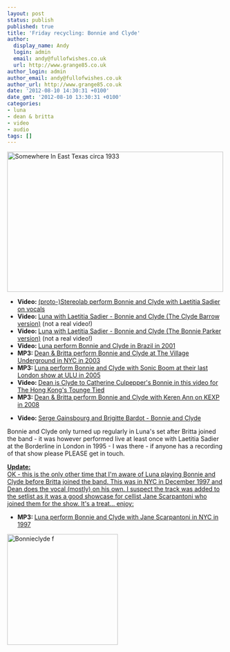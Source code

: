 ```yaml
---
layout: post
status: publish
published: true
title: 'Friday recycling: Bonnie and Clyde'
author:
  display_name: Andy
  login: admin
  email: andy@fullofwishes.co.uk
  url: http://www.grange85.co.uk
author_login: admin
author_email: andy@fullofwishes.co.uk
author_url: http://www.grange85.co.uk
date: '2012-08-10 14:30:31 +0100'
date_gmt: '2012-08-10 13:30:31 +0100'
categories:
- luna
- dean & britta
- video
- audio
tags: []
---
```

<p><a href="http://www.flickr.com/photos/puuikibeach/1660417549/" title="Somewhere In East Texas circa 1933 by puuikibeach, on Flickr"><img class="aligncenter" src="https://farm3.staticflickr.com/2349/1660417549_4ac3979c74.jpg" width="500" height="324" alt="Somewhere In East Texas circa 1933"></a></p>
<ul>
<li><strong>Video: </strong><a href="http://www.youtube.com/watch?v=soRPrNTj3nY">(proto-)Stereolab perform Bonnie and Clyde with Laetitia Sadier on vocals</a></li>
<li><strong>Video: </strong><a href="http://www.youtube.com/watch?v=tXeCLVsA5PQ">Luna with Laetitia Sadier - Bonnie and Clyde (The Clyde Barrow version)</a> (not a real video!)</li>
<li><strong>Video: </strong><a href="http://www.youtube.com/watch?v=WbM5F-UtbNA">Luna with Laetitia Sadier - Bonnie and Clyde (The Bonnie Parker version)</a> (not a real video!)</li>
<li><strong>Video: </strong><a href="http://www.youtube.com/watch?v=D3o7LYyPgaA">Luna perform Bonnie and Clyde in Brazil in 2001</a></li>
<li><strong>MP3: </strong><a href="https://www.box.com/s/7edbe124aecdd2500174">Dean & Britta perform Bonnie and Clyde at The Village Underground in NYC in 2003</a></li>
<li><strong>MP3: </strong><a href="https://www.box.com/s/3e7732af7014e016ebc9">Luna perform Bonnie and Clyde with Sonic Boom at their last London show at ULU in 2005</a></li>
<li><strong>Video: </strong><a href="http://www.youtube.com/watch?v=eW8yxOOgc2M">Dean is Clyde to Catherine Culpepper's Bonnie in this video for The Hong Kong's Tounge Tied</a></li>
<li><strong>MP3: </strong><a href="https://www.box.com/shared/c8xqnedesw">Dean & Britta perform Bonnie and Clyde with Keren Ann on KEXP in 2008</a></li>
</ul>
<ul>
<li><strong>Video: </strong><a href="http://www.youtube.com/watch?v=QKfBJMIANsM">Serge Gainsbourg and Brigitte Bardot - Bonnie and Clyde</a></li>
</ul>
<p>Bonnie and Clyde only <span class="removed_link" title="https://www.fullofwishes.co.uk/database/database/track/81/shows">turned up regularly in Luna's set after Britta joined the band</span> - it was however performed live at least once with Laetitia Sadier at the Borderline in London in 1995 - I was there - if anyone has a recording of that show please PLEASE get in touch.</p>
<p><ins datetime="2012-08-10T20:31:49+00:00"><strong>Update:</strong><br />
OK - this is the only other time that I'm aware of Luna playing Bonnie and Clyde before Britta joined the band. This was in NYC in December 1997 and Dean does the vocal (mostly) on his own. I suspect the track was added to the setlist as it was a good showcase for cellist Jane Scarpantoni who joined them for the show. It's a treat... enjoy:</p>
<ul>
<li><strong>MP3: </strong><a href="https://www.box.com/s/1e80e30a1d40ad733fab">Luna perform Bonnie and Clyde with Jane Scarpantoni in NYC in 1997</a></li>
</ul>
<p></ins></p>
<p><a title="By Photo by one of the Barrow gang [Public domain], via Wikimedia Commons" alt="By Photo by one of the Barrow gang [Public domain], via Wikimedia Commons" href="http://commons.wikimedia.org/wiki/File%3ABonnieclyde_f.jpg"><img class="aligncenter" width="256" alt="Bonnieclyde f" src="https://upload.wikimedia.org/wikipedia/commons/thumb/7/7f/Bonnieclyde_f.jpg/256px-Bonnieclyde_f.jpg"/></a></p>

